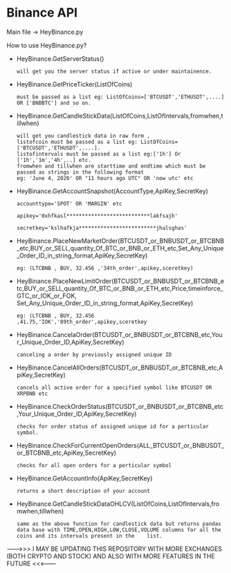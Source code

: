 # Binance API 

Main file -> HeyBinance.py

How to use HeyBinance.py? 

* HeyBinance.GetServerStatus() 

      will get you the server status if active or under maintainence.

* HeyBinance.GetPriceTicker(ListOfCoins) 
       
      must be passed as a list eg: ListOfCoins=['BTCUSDT','ETHUSDT',....] OR ['BNBBTC'] and so on.
      
* HeyBinance.GetCandleStickData(ListOfCoins,ListOfIntervals,fromwhen,tillwhen) 
       
      will get you candlestick data in raw form , 
      listofcoin must be passed as a list eg: ListOfCoins=['BTCUSDT','ETHUSDT',....]. 
      listofintervals must be passed as a list eg:['1h'] Or ['1h','1m','4h',..] etc.
      fromwhen and tillwhen are starttime and endtime which must be passed as strings in the following format 
      eg: 'June 4, 2020' OR "11 hours ago UTC" OR 'now utc' etc
    
* HeyBinance.GetAccountSnapshot(AccountType,ApiKey,SecretKey) 

      accounttype='SPOT' OR 'MARGIN' etc
    
      apikey='0xhfkasl***************************lakfsajh'
    
      secretkey='kslhafkja*************************jhalsghas'
    
* HeyBinance.PlaceNewMarketOrder(BTCUSDT_or_BNBUSDT_or_BTCBNB_etc,BUY_or_SELL,quantity_Of_BTC_or_BNB_or_ETH_etc,Set_Any_Unique_Order_ID_in_string_format,ApiKey,SecretKey)

      eg: (LTCBNB , BUY, 32.456 ,'34th_order',apikey,sceretkey)
    
* HeyBinance.PlaceNewLimitOrder(BTCUSDT_or_BNBUSDT_or_BTCBNB_etc,BUY_or_SELL,quantity_Of_BTC_or_BNB_or_ETH_etc,Price,timeinforce_GTC_or_IOK_or_FOK,
                                    Set_Any_Unique_Order_ID_in_string_format,ApiKey,SecretKey)
                                    
      eg: (LTCBNB , BUY, 32.456 ,41.75,'IOK','89th_order',apikey,sceretkey
    
* HeyBinance.CancelaOrder(BTCUSDT_or_BNBUSDT_or_BTCBNB_etc,Your_Unique_Order_ID,ApiKey,SecretKey)

      canceling a order by previously assigned unique ID
    
* HeyBinance.CancelAllOrders(BTCUSDT_or_BNBUSDT_or_BTCBNB_etc,ApiKey,SecretKey)
    
      cancels all active order for a specified symbol like BTCUSDT OR XRPBNB etc
    
* HeyBinance.CheckOrderStatus(BTCUSDT_or_BNBUSDT_or_BTCBNB_etc,Your_Unique_Order_ID,ApiKey,SecretKey)
    
      checks for order status of assigned unique id for a perticular symbol.
    
* HeyBinance.CheckForCurrentOpenOrders(ALL_BTCUSDT_or_BNBUSDT_or_BTCBNB_etc,ApiKey,SecretKey)
    
      checks for all open orders for a perticular symbol
    
* HeyBinance.GetAccountInfo(ApiKey,SecretKey)
    
      returns a short description of your account
    
* HeyBinance.GetCandleStickDataOHLCV(ListOfCoins,ListOfIntervals,fromwhen,tillwhen)
    
      same as the above function for candlestick data but returns pandas data base with TIME,OPEN,HIGH,LOW,CLOSE,VOLUME columns for all the coins and its intervals present in the    list.

--->>> I MAY BE UPDATING THIS REPOSITORY WITH MORE EXCHANGES (BOTH CRYPTO AND STOCK) AND ALSO WITH MORE FEATURES IN THE FUTURE <<<--- 

